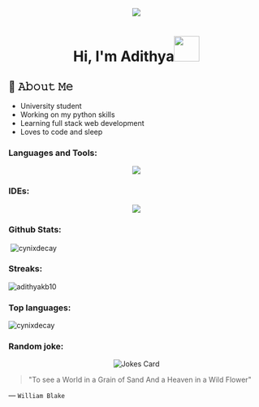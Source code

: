 <p align='center'>
  <img src='https://media3.giphy.com/media/1GEATImIxEXVR79Dhk/giphy.gif?cid=ecf05e47aefkbfczws0e59ct1bvoacj0pnz4cxnk4faqref5&ep=v1_gifs_search&rid=giphy.gif&ct=g'
</p>

<h1 align="center">Hi, I'm Adithya<img src="https://media.giphy.com/media/mGcNjsfWAjY5AEZNw6/giphy.gif" width="50"></h1>


## :book: 𝙰𝚋𝚘𝚞𝚝 𝙼𝚎

- University student
- Working on my python skills
- Learning full stack web development 
- Loves to code and sleep



<h3 align="left">Languages and Tools:</h3>
<p align="center">
  <a href="https://skillicons.dev">
    <img src="https://skillicons.dev/icons?i=git,github,python,c,js,html,css,mongodb,nodejs,selenium,postman,express,react,java,cpp&perline=5" />
  </a>
</p>

<h3 align="left">IDEs:</h3>
<p align="center">
  <a href="https://skillicons.dev">
    <img src="https://skillicons.dev/icons?i=replit,vscode" />
  </a>
</p>

<h3>Github Stats:</h3>

<p>&nbsp;<img align="center" src="https://github-readme-stats.vercel.app/api?username=adithyakb10&show_icons=true&theme=material-palenight&cache_seconds=80000" alt="cynixdecay" /></p>
<h3>Streaks:</h3>
<p><img align="center" src="https://streak-stats.demolab.com/?user=adithyakb10&theme=material-palenight" alt="adithyakb10" /></p>

<h3>Top languages:</h3>
<p><img align="center" src="https://github-readme-stats.vercel.app/api/top-langs/?username=adithyakb10&layout=donut-vertical&cache_seconds=80000&theme=dark" alt="cynixdecay" /></p>

<h3 align='left'>Random joke:</h3>
<p align='center'><img src="https://readme-jokes.vercel.app/api?theme=radical" alt="Jokes Card" /></p>

>"To see a World in a Grain of Sand
And a Heaven in a Wild Flower"

&mdash; `William Blake`
